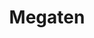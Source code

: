 ---
title: Megaten
crosslinks:
- youtubefactsbot
- Persona5
- youtubot
- tmsbmeta
- adulthate
- demifiendnocturne
- u_imguralbumbot
- personajerk
- PERSoNA
- anti_gif_bot
- livven
- MassdropBot
- john_yukis_bots
- JRPG
- ShinMegamiHentai
- fireemblem
- Ninto55
- Games
- ZeroEscape
- Gamingcirclejerk
---
